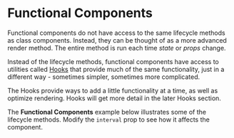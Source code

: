 # Functional Components

Functional components do not have access to the same lifecycle methods as class components. Instead, they can be thought of as a more advanced render method. The entire method is run each time _state_ or _props_ change. 

Instead of the lifecycle methods, functional components have access to utilities called [Hooks](https://reactjs.org/docs/hooks-intro.html) that provide much of the same functionality, just in a different way - sometimes simpler, sometimes more complicated.

The Hooks provide ways to add a little functionality at a time, as well as optimize rendering. Hooks will get more detail in the later Hooks section.

The __Functional Components__ example below illustrates some of the lifecycle methods. Modify the `interval` prop to see how it affects the component.